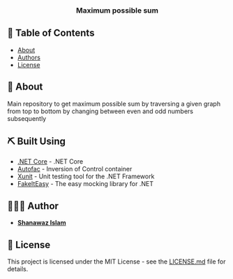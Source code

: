 <h3 align="center">Maximum possible sum
</h3>

## 📝 Table of Contents

- [About](#about)
- [Authors](#authors)
- [License](#license)

## 🧐 About <a name = "about"></a>

Main repository to get maximum possible sum by traversing a given graph from top to bottom by changing between even and odd numbers subsequently

## ⛏️ Built Using <a name = "built_using"></a>

- [.NET Core](https://dotnet.microsoft.com/download) - .NET Core
- [Autofac](https://autofac.org) -  Inversion of Control container
- [Xunit](https://xunit.net) - Unit testing tool for the .NET Framework
- [FakeItEasy](https://fakeiteasy.github.io) - The easy mocking library for .NET

## 👨🏾‍💻 Author

- [**Shanawaz Islam**](https://github.com/h09shais)

## 📝 License

This project is licensed under the MIT License - see the [LICENSE.md](LICENSE.md) file for details.
